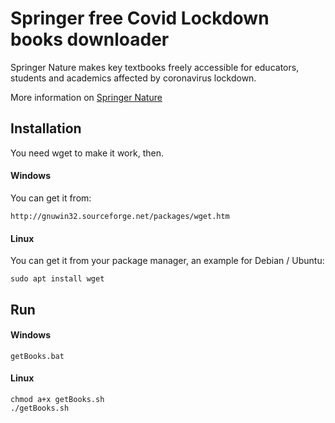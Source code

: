 
# Springer free Covid Lockdown books downloader

Springer Nature makes key textbooks freely accessible for educators, students and academics affected by coronavirus lockdown.

More information on [Springer Nature](https://group.springernature.com/fr/group/media/press-releases/freely-accessible-textbook-initiative-for-educators-and-students/17858180)

## Installation

You need wget to make it work, then.

#### Windows

You can get it from:

```shell
http://gnuwin32.sourceforge.net/packages/wget.htm
```

#### Linux

You can get it from your package manager, an example for Debian / Ubuntu:

```shell
sudo apt install wget
```

## Run

#### Windows
  ```shell
  getBooks.bat
  ```
#### Linux
  ```shell
  chmod a+x getBooks.sh
  ./getBooks.sh
  ```
